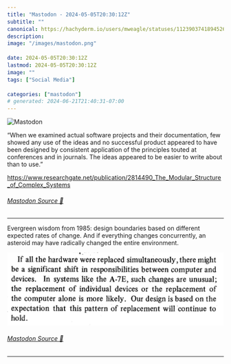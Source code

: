 ```yaml
---
title: "Mastodon - 2024-05-05T20:30:12Z"
subtitle: ""
canonical: https://hachyderm.io/users/mweagle/statuses/112390374189452620
description:
image: "/images/mastodon.png"

date: 2024-05-05T20:30:12Z
lastmod: 2024-05-05T20:30:12Z
image: ""
tags: ["Social Media"]

categories: ["mastodon"]
# generated: 2024-06-21T21:40:31-07:00
---
```

![Mastodon](/images/mastodon.png)

<p>“When we examined actual software projects and their documentation, few showed any use of the ideas and no successful product appeared to have been designed by consistent application of the principles touted at conferences and in journals. The ideas appeared to be easier to write about than to use.”</p><p><a href="https://www.researchgate.net/publication/2814490_The_Modular_Structure_of_Complex_Systems" target="_blank" rel="nofollow noopener noreferrer" translate="no"><span class="invisible">https://www.</span><span class="ellipsis">researchgate.net/publication/2</span><span class="invisible">814490_The_Modular_Structure_of_Complex_Systems</span></a></p>


###### [Mastodon Source 🐘](https://hachyderm.io/@mweagle/112390374189452620)

___

<p>Evergreen wisdom from 1985: design boundaries based on different expected rates of change. And if everything changes concurrently, an asteroid may have radically changed the entire environment.</p>

![A photo of a printed document with text discussing hardware replacement and design expectations within computer systems.](22bf6df48aba9167.jpeg)

###### [Mastodon Source 🐘](https://hachyderm.io/@mweagle/112390392586997209)

___
